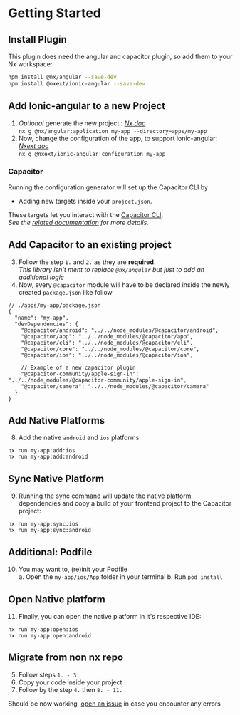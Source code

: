 # Getting Started

## Install Plugin

This plugin does need the angular and capacitor plugin, so add them to your Nx workspace:

```bash
npm install @nx/angular --save-dev
npm install @nxext/ionic-angular --save-dev
```

## Add Ionic-angular to a new Project

1. _Optional_ generate the new project : _[Nx doc](https://nx.dev/nx-api/angular)_  
   `nx g @nx/angular:application my-app --directory=apps/my-app`
2. Now, change the configuration of the app, to support ionic-angular: _[Nxext doc](./generators)_  
   `nx g @nxext/ionic-angular:configuration my-app`

### Capacitor

Running the configuration generator will set up the Capacitor CLI by

- Adding new targets inside your `project.json`.

These targets let you interact with the [Capacitor CLI](https://capacitorjs.com/docs/cli).  
_See the [related documentation](/docs/capacitor/overview) for more details._

## Add Capacitor to an existing project

3. Follow the step `1.` and `2.` as they are **required**.  
   _This library isn't ment to replace `@nx/angular` but just to add an additional logic_
4. Now, every `@capacitor` module will have to be declared inside the newly created `package.json` like follow

```jsonc
// ./apps/my-app/package.json
{
  "name": "my-app",
  "devDependencies": {
    "@capacitor/android": "../../node_modules/@capacitor/android",
    "@capacitor/app": "../../node_modules/@capacitor/app",
    "@capacitor/cli": "../../node_modules/@capacitor/cli",
    "@capacitor/core": "../../node_modules/@capacitor/core",
    "@capacitor/ios": "../../node_modules/@capacitor/ios",

    // Example of a new capacitor plugin
    "@capacitor-community/apple-sign-in": "../../node_modules/@capacitor-community/apple-sign-in",
    "@capacitor/camera": "../../node_modules/@capacitor/camera"
  }
}
```

## Add Native Platforms

8. Add the native `android` and `ios` platforms

```
nx run my-app:add:ios
nx run my-app:add:android
```

## Sync Native Platform

9. Running the sync command will update the native platform dependencies and copy a build of your frontend project to the Capacitor project:

```
nx run my-app:sync:ios
nx run my-app:sync:android
```

## Additional: Podfile

10. You may want to, (re)init your Podfile  
    a. Open the `my-app/ios/App` folder in your terminal
    b. Run `pod install`

## Open Native platform

11. Finally, you can open the native platform in it's respective IDE:

```
nx run my-app:open:ios
nx run my-app:open:android
```

## Migrate from non nx repo

5. Follow steps `1. - 3.`
6. Copy your code inside your project
7. Follow by the step `4.` then `8. - 11.`

Should be now working, [open an issue](https://github.com/nxext/nx-extensions/issues) in case you encounter any errors
